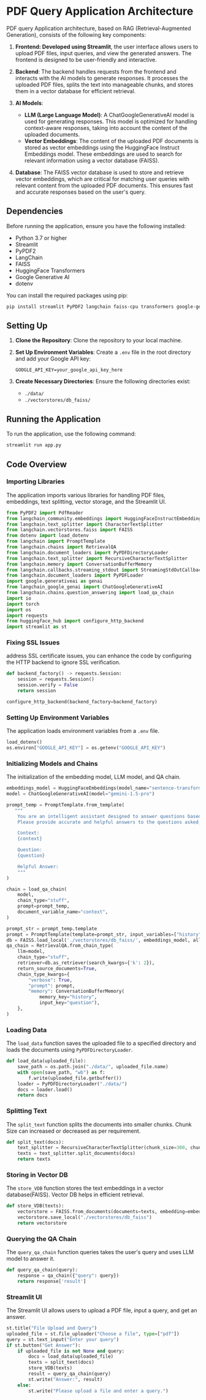 
# PDF Query Application Architecture
PDF query Application architecture, based on RAG (Retrieval-Augmented Generation), consists of the following key components:
1. **Frontend: Developed using Streamlit**, the user interface allows users to upload PDF files, input queries, and view the generated answers. The frontend is designed to be user-friendly and interactive.

2. **Backend**: The backend handles requests from the frontend and interacts with the AI models to generate responses. It processes the uploaded PDF files, splits the text into manageable chunks, and stores them in a vector database for efficient retrieval.

3. **AI Models**:
   - **LLM (Large Language Model)**: A ChatGoogleGenerativeAI model is used for generating responses. This model is optimized for handling context-aware responses, taking into account the content of the uploaded documents.
   - **Vector Embeddings**: The content of the uploaded PDF documents is stored as vector embeddings using the HuggingFace Instruct Embeddings model. These embeddings are used to search for relevant information using a vector database (FAISS).

4. **Database**: The FAISS vector database is used to store and retrieve vector embeddings, which are critical for matching user queries with relevant content from the uploaded PDF documents. This ensures fast and accurate responses based on the user's query.

## Dependencies

Before running the application, ensure you have the following installed:

- Python 3.7 or higher
- Streamlit
- PyPDF2
- LangChain
- FAISS
- HuggingFace Transformers
- Google Generative AI
- dotenv

You can install the required packages using pip:

```bash
pip install streamlit PyPDF2 langchain faiss-cpu transformers google-generativeai python-dotenv
```

## Setting Up

1. **Clone the Repository**:
   Clone the repository to your local machine.

2. **Set Up Environment Variables**:
   Create a `.env` file in the root directory and add your Google API key:
   ```
   GOOGLE_API_KEY=your_google_api_key_here
   ```

3. **Create Necessary Directories**:
   Ensure the following directories exist:
   - `./data/`
   - `./vectorstores/db_faiss/`

## Running the Application

To run the application, use the following command:

```bash
streamlit run app.py
```

## Code Overview

### Importing Libraries

The application imports various libraries for handling PDF files, embeddings, text splitting, vector storage, and the Streamlit UI.

```python
from PyPDF2 import PdfReader
from langchain_community.embeddings import HuggingFaceInstructEmbeddings
from langchain.text_splitter import CharacterTextSplitter
from langchain.vectorstores.faiss import FAISS
from dotenv import load_dotenv
from langchain import PromptTemplate
from langchain.chains import RetrievalQA
from langchain.document_loaders import PyPDFDirectoryLoader
from langchain.text_splitter import RecursiveCharacterTextSplitter
from langchain.memory import ConversationBufferMemory
from langchain.callbacks.streaming_stdout import StreamingStdOutCallbackHandler
from langchain.document_loaders import PyPDFLoader
import google.generativeai as genai
from langchain_google_genai import ChatGoogleGenerativeAI
from langchain.chains.question_answering import load_qa_chain
import io
import torch
import os
import requests
from huggingface_hub import configure_http_backend
import streamlit as st
```

### Fixing SSL Issues

address SSL certificate issues, you can enhance the code by configuring the HTTP backend to ignore SSL verification. 

```python
def backend_factory() -> requests.Session:
    session = requests.Session()
    session.verify = False
    return session

configure_http_backend(backend_factory=backend_factory)
```

### Setting Up Environment Variables

The application loads environment variables from a `.env` file.

```python
load_dotenv()
os.environ["GOOGLE_API_KEY"] = os.getenv("GOOGLE_API_KEY")
```

### Initializing Models and Chains

The  initialization of the embedding model, LLM model, and QA chain.

```python
embeddings_model = HuggingFaceEmbeddings(model_name="sentence-transformers/all-mpnet-base-v2")
model = ChatGoogleGenerativeAI(model="gemini-1.5-pro")

prompt_temp = PromptTemplate.from_template(
   """
    You are an intelligent assistant designed to answer questions based on the content of uploaded PDF documents.
    Please provide accurate and helpful answers to the questions asked, using the context provided from the documents.

    Context:
    {context}

    Question:
    {question}

    Helpful Answer:
    """
)

chain = load_qa_chain(
    model,
    chain_type="stuff",
    prompt=prompt_temp,
    document_variable_name="context",
)

prompt_str = prompt_temp.template
prompt = PromptTemplate(template=prompt_str, input_variables=["history", "context", "question"])
db = FAISS.load_local('./vectorstores/db_faiss/', embeddings_model, allow_dangerous_deserialization=True)
qa_chain = RetrievalQA.from_chain_type(
    llm=model,
    chain_type="stuff",
    retriever=db.as_retriever(search_kwargs={'k': 2}),
    return_source_documents=True,
    chain_type_kwargs={
        "verbose": True,
        "prompt": prompt,
        "memory": ConversationBufferMemory(
            memory_key="history",
            input_key="question"),
    },
)
```

### Loading Data

The `load_data` function saves the uploaded file to a specified directory and loads the documents using `PyPDFDirectoryLoader`.

```python
def load_data(uploaded_file):
    save_path = os.path.join("./data/", uploaded_file.name)
    with open(save_path, "wb") as f:
        f.write(uploaded_file.getbuffer())
    loader = PyPDFDirectoryLoader("./data/")
    docs = loader.load()
    return docs
```

### Splitting Text

The `split_text` function splits the documents into smaller chunks.
Chunk Size can increased or decreased as per requirement.

```python
def split_text(docs):
    text_splitter = RecursiveCharacterTextSplitter(chunk_size=300, chunk_overlap=64)
    texts = text_splitter.split_documents(docs)
    return texts
```

### Storing in Vector DB

The `store_VDB` function stores the text embeddings in a vector database(FAISS). Vector DB helps in
efficient retrieval.

```python
def store_VDB(texts):
    vectorstore = FAISS.from_documents(documents=texts, embedding=embeddings_model)
    vectorstore.save_local("./vectorstores/db_faiss")
    return vectorstore
```

### Querying the QA Chain

The `query_qa_chain` function queries takes the user's query and uses LLM model to answer it.

```python
def query_qa_chain(query):
    response = qa_chain({"query": query})
    return response['result']
```

### Streamlit UI

The Streamlit UI allows users to upload a PDF file, input a query, and get an answer.

```python
st.title("File Upload and Query")
uploaded_file = st.file_uploader("Choose a file", type=["pdf"])
query = st.text_input("Enter your query")
if st.button("Get Answer"):
    if uploaded_file is not None and query:
        docs = load_data(uploaded_file)
        texts = split_text(docs)
        store_VDB(texts)
        result = query_qa_chain(query)
        st.write("Answer:", result)
    else:
        st.write("Please upload a file and enter a query.")
```




